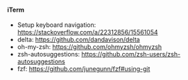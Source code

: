 #### iTerm
- Setup keyboard navigation: https://stackoverflow.com/a/22312856/15561054
- delta: https://github.com/dandavison/delta
- oh-my-zsh: https://github.com/ohmyzsh/ohmyzsh
- zsh-autosuggestions: https://github.com/zsh-users/zsh-autosuggestions
- fzf: https://github.com/junegunn/fzf#using-git
